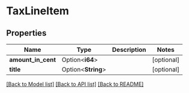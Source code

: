 # TaxLineItem

## Properties

Name | Type | Description | Notes
------------ | ------------- | ------------- | -------------
**amount_in_cent** | Option<**i64**> |  | [optional]
**title** | Option<**String**> |  | [optional]

[[Back to Model list]](../README.md#documentation-for-models) [[Back to API list]](../README.md#documentation-for-api-endpoints) [[Back to README]](../README.md)


